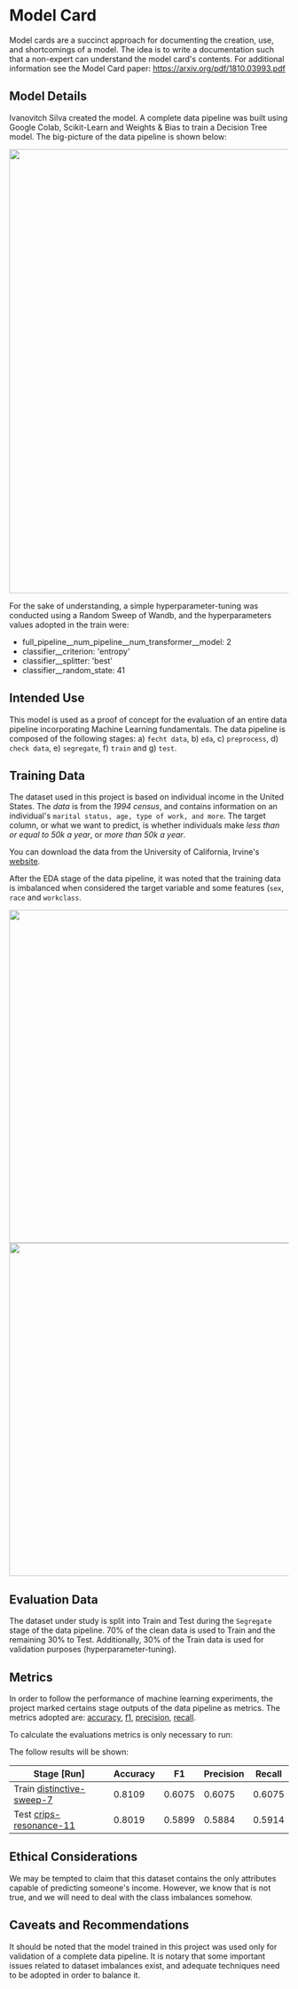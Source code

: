 # Model Card

Model cards are a succinct approach for documenting the creation, use, and shortcomings of a model. The idea is to write a documentation such that a non-expert can understand the model card's contents. For additional information see the Model Card paper: https://arxiv.org/pdf/1810.03993.pdf

## Model Details
Ivanovitch Silva created the model. A complete data pipeline was built using Google Colab, Scikit-Learn and Weights & Bias to train a Decision Tree model. The big-picture of the data pipeline is shown below:

<img width="800" src="../../../images/workflow.png">

For the sake of understanding, a simple hyperparameter-tuning was conducted using a Random Sweep of Wandb, and the hyperparameters values adopted in the train were:

- full_pipeline__num_pipeline__num_transformer__model: 2
- classifier__criterion: 'entropy'
- classifier__splitter: 'best'
- classifier__random_state: 41

## Intended Use
This model is used as a proof of concept for the evaluation of an entire data pipeline incorporating Machine Learning fundamentals. The data pipeline is composed of the following stages: a) ``fecht data``, b) ``eda``, c) ``preprocess``, d) ``check data``, e) ``segregate``, f) ``train`` and g) ``test``.

## Training Data

The dataset used in this project is based on individual income in the United States. The *data* is from the *1994 census*, and contains information on an individual's ``marital status, age, type of work, and more``. The target column, or what we want to predict, is whether individuals make *less than or equal to 50k a year*, or *more than 50k a year*.

You can download the data from the University of California, Irvine's [website](http://archive.ics.uci.edu/ml/datasets/Adult).

After the EDA stage of the data pipeline, it was noted that the training data is imbalanced when considered the target variable and some features (``sex``, ``race`` and ``workclass``. 

<img width="600" src="../../../images/gender_race.png"><img width="600" src="../../../images/gender_workclass.png">


## Evaluation Data
The dataset under study is split into Train and Test during the ``Segregate`` stage of the data pipeline. 70% of the clean data is used to Train and the remaining 30% to Test. Additionally, 30% of the Train data is used for validation purposes (hyperparameter-tuning). 

## Metrics
In order to follow the performance of machine learning experiments, the project marked certains stage outputs of the data pipeline as metrics. The metrics adopted are: [accuracy](https://scikit-learn.org/stable/modules/generated/sklearn.metrics.accuracy_score.html), [f1](https://scikit-learn.org/stable/modules/generated/sklearn.metrics.f1_score.html#sklearn.metrics.f1_score), [precision](https://scikit-learn.org/stable/modules/generated/sklearn.metrics.precision_score.html#sklearn.metrics.precision_score), [recall](https://scikit-learn.org/stable/modules/generated/sklearn.metrics.recall_score.html#sklearn.metrics.recall_score).

To calculate the evaluations metrics is only necessary to run:

The follow results will be shown:

 **Stage [Run]**                        | **Accuracy** | **F1** | **Precision** | **Recall** | 
---------------------------------|--------------|--------|---------------|------------|
 Train [distinctive-sweep-7](https://wandb.ai/ivanovitchm/decision_tree/runs/f40ujfaq/overview?workspace=user-ivanovitchm) | 0.8109       | 0.6075 | 0.6075        | 0.6075     |  
 Test [crips-resonance-11](https://wandb.ai/ivanovitchm/decision_tree/runs/1wg7ibyy/overview?workspace=user-ivanovitchm)  | 0.8019       | 0.5899 | 0.5884        | 0.5914     |


## Ethical Considerations

We may be tempted to claim that this dataset contains the only attributes capable of predicting someone's income. However, we know that is not true, and we will need to deal with the class imbalances somehow.

## Caveats and Recommendations
It should be noted that the model trained in this project was used only for validation of a complete data pipeline. It is notary that some important issues related to dataset imbalances exist, and adequate techniques need to be adopted in order to balance it.
